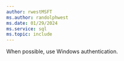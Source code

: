 ```yaml
---
author: rwestMSFT
ms.author: randolphwest
ms.date: 01/29/2024
ms.service: sql
ms.topic: include
---
```

 When possible, use Windows authentication. 
